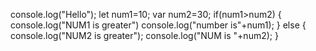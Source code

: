 console.log("Hello");
let num1=10;
var num2=30;
if(num1>num2)
{
    console.log("NUM1 is greater")
    console.log("number is"+num1);
}
else
{
    console.log("NUM2 is greater");
    console.log("NUM is "+num2);
}
